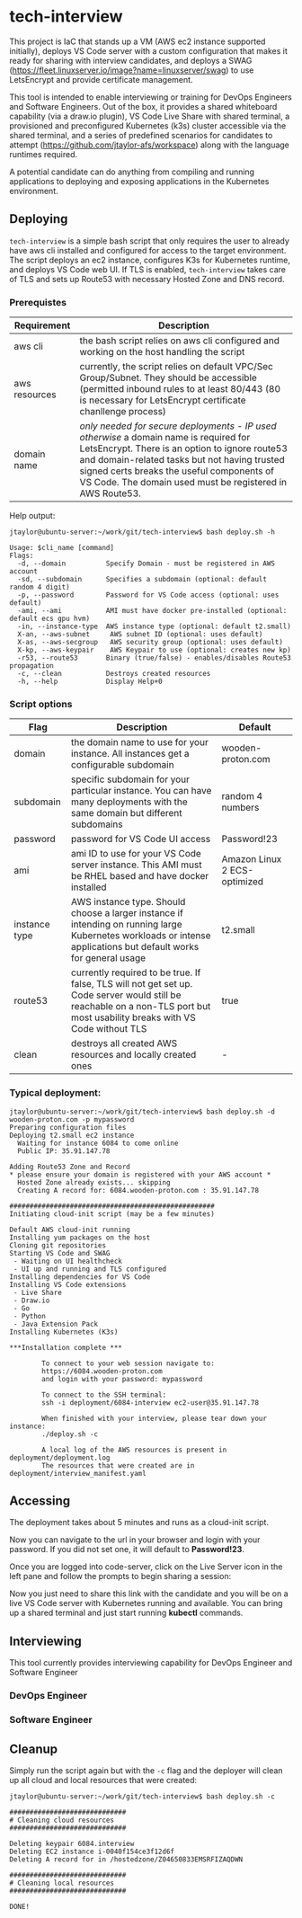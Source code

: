 # tech-interview

This project is IaC that stands up a VM (AWS ec2 instance supported initially), deploys VS Code server with a custom configuration that makes it ready for sharing with interview candidates, and deploys a SWAG (https://fleet.linuxserver.io/image?name=linuxserver/swag) to use LetsEncrypt and provide certificate management.

This tool is intended to enable interviewing or training for DevOps Engineers and Software Engineers. Out of the box, it provides a shared whiteboard capability (via a draw.io plugin), VS Code Live Share with shared terminal, a provisioned and preconfigured Kubernetes (k3s) cluster accessible via the shared terminal, and a series of predefined scenarios for candidates to attempt (https://github.com/jtaylor-afs/workspace) along with the language runtimes required.

A potential candidate can do anything from compiling and running applications to deploying and exposing applications in the Kubernetes environment.

## Deploying
`tech-interview` is a simple bash script that only requires the user to already have aws cli installed and configured for access to the target environment. The script deploys an ec2 instance, configures K3s for Kubernetes runtime, and deploys VS Code web UI. If TLS is enabled, `tech-interview` takes care of TLS and sets up Route53 with necessary Hosted Zone and DNS record.

### Prerequistes
| Requirement | Description |
|---|---|
| aws cli | the bash script relies on aws cli configured and working on the host handling the script |
| aws resources | currently, the script relies on default VPC/Sec Group/Subnet. They should be accessible (permitted inbound rules to at least 80/443 (80 is necessary for LetsEncrypt certificate chanllenge process) |
| domain name | *only needed for secure deployments - IP used otherwise* a domain name is required for LetsEncrypt. There is an option to ignore route53 and domain-related tasks but not having trusted signed certs breaks the useful components of VS Code. The domain used must be registered in AWS Route53.

Help output:
```
jtaylor@ubuntu-server:~/work/git/tech-interview$ bash deploy.sh -h

Usage: $cli_name [command]
Flags:
  -d, --domain          Specify Domain - must be registered in AWS account
  -sd, --subdomain      Specifies a subdomain (optional: default random 4 digit)
  -p, --password        Password for VS Code access (optional: uses default)
  -ami, --ami           AMI must have docker pre-installed (optional: default ecs gpu hvm)
  -in, --instance-type  AWS instance type (optional: default t2.small)
  X-an, --aws-subnet     AWS subnet ID (optional: uses default)
  X-as, --aws-secgroup   AWS security group (optional: uses default)
  X-kp, --aws-keypair    AWS Keypair to use (optional: creates new kp)
  -r53, --route53       Binary (true/false) - enables/disables Route53 propagation
  -c, --clean           Destroys created resources
  -h, --help            Display Help+0
```

### Script options
| Flag | Description | Default |
|---|---|---|
| domain | the domain name to use for your instance. All instances get a configurable subdomain | wooden-proton.com |
| subdomain | specific subdomain for your particular instance. You can have many deployments with the same domain but different subdomains | random 4 numbers |
| password | password for VS Code UI access | Password!23 |
| ami | ami ID to use for your VS Code server instance. This AMI must be RHEL based and have docker installed | Amazon Linux 2 ECS-optimized  |
| instance type | AWS instance type. Should choose a larger instance if intending on running large Kubernetes workloads or intense applications but default works for general usage | t2.small |
| route53 | currently required to be true. If false, TLS will not get set up. Code server would still be reachable on a non-TLS port but most usability breaks with VS Code without TLS | true |
| clean | destroys all created AWS resources and locally created ones | - |

### Typical deployment:
```
jtaylor@ubuntu-server:~/work/git/tech-interview$ bash deploy.sh -d wooden-proton.com -p mypassword
Preparing configuration files
Deploying t2.small ec2 instance
  Waiting for instance 6084 to come online
  Public IP: 35.91.147.78

Adding Route53 Zone and Record
* please ensure your domain is registered with your AWS account *
  Hosted Zone already exists... skipping
  Creating A record for: 6084.wooden-proton.com : 35.91.147.78

###################################################
Initiating cloud-init script (may be a few minutes)

Default AWS cloud-init running
Installing yum packages on the host
Cloning git repositories
Starting VS Code and SWAG
 - Waiting on UI healthcheck
 - UI up and running and TLS configured
Installing dependencies for VS Code
Installing VS Code extensions
 - Live Share
 - Draw.io
 - Go
 - Python
 - Java Extension Pack
Installing Kubernetes (K3s)

***Installation complete ***

        To connect to your web session navigate to:
        https://6084.wooden-proton.com
        and login with your password: mypassword

        To connect to the SSH terminal:
        ssh -i deployment/6084-interview ec2-user@35.91.147.78

        When finished with your interview, please tear down your instance:
        ./deploy.sh -c

        A local log of the AWS resources is present in deployment/deployment.log
        The resources that were created are in deployment/interview_manifest.yaml
```

## Accessing

The deployment takes about 5 minutes and runs as a cloud-init script. 

Now you can navigate to the url in your browser and login with your password. If you did not set one, it will default to **Password!23**.

Once you are logged into code-server, click on the Live Server icon in the left pane and follow the prompts to begin sharing a session:
<insert image here>

Now you just need to share this link with the candidate and you will be on a live VS Code server with Kubernetes running and available. You can bring up a shared terminal and just start running **kubectl** commands.

## Interviewing
This tool currently provides interviewing capability for DevOps Engineer and Software Engineer

### DevOps Engineer

### Software Engineer

## Cleanup
Simply run the script again but with the `-c` flag and the deployer will clean up all cloud and local resources that were created:

```
jtaylor@ubuntu-server:~/work/git/tech-interview$ bash deploy.sh -c

#############################
# Cleaning cloud resources
#############################

Deleting keypair 6084.interview
Deleting EC2 instance i-0040f154ce3f12d6f
Deleting A record for in /hostedzone/Z04650833EMSRFIZAQDWN

#############################
# Cleaning local resources
#############################

DONE!
```